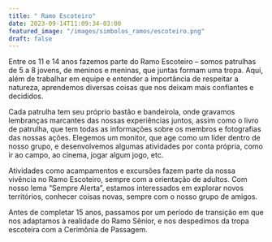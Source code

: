 ```yaml
---
title: " Ramo Escoteiro"
date: 2023-09-14T11:09:34-03:00
featured_image: "/images/simbolos_ramos/escoteiro.png"
draft: false
---
```



Entre os 11 e 14 anos fazemos parte do Ramo Escoteiro – somos patrulhas de 5 a 8 jovens, de meninos e meninas, que juntas formam uma tropa. Aqui, além de trabalhar em equipe e entender a importância de respeitar a natureza, aprendemos diversas coisas que nos deixam mais confiantes e decididos.

 Cada patrulha tem seu próprio bastão e bandeirola, onde gravamos lembranças marcantes das nossas experiências juntos, assim como o livro de patrulha, que tem todas as informações sobre os membros e fotografias das nossas ações. Elegemos um monitor, que age como um líder dentro de nosso grupo, e desenvolvemos algumas atividades por conta própria, como ir ao campo, ao cinema, jogar algum jogo, etc.

 Atividades como acampamentos e excursões fazem parte da nossa vivência no Ramo Escoteiro, sempre com a orientação de adultos. Com nosso lema “Sempre Alerta”, estamos interessados em explorar novos territórios, conhecer coisas novas, sempre com o nosso grupo de amigos.

 Antes de completar 15 anos, passamos por um período de transição em que nos adaptamos à realidade do Ramo Sênior, e nos despedimos da tropa escoteira com a Cerimônia de Passagem.

